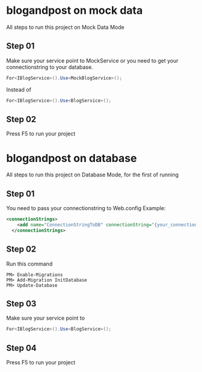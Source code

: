 # blogandpost on mock data
All steps to run this project on Mock Data Mode
## Step 01
Make sure your service point to MockService or you need to get your connectionstring to your database.
```cs
For<IBlogService>().Use<MockBlogService>();
```
Instead of
```cs
For<IBlogService>().Use<BlogService>();
```
## Step 02
Press F5 to run your project

# blogandpost on database
All steps to run this project on Database Mode, for the first of running
## Step 01
You need to pass your connectionstring to Web.config
Example:
```xml
<connectionStrings>
    <add name="ConnectionStringToDB" connectionString="{your_connection_string_to_your_database}" providerName="System.Data.SqlClient" />
  </connectionStrings>
```
## Step 02
Run this command
```console
PM> Enable-Migrations
PM> Add-Migration InitDatabase
PM> Update-Database
```
## Step 03
Make sure your service point to
```cs
For<IBlogService>().Use<BlogService>();
```
## Step 04
Press F5 to run your project